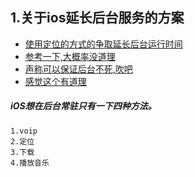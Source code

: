 ## 1.关于ios延长后台服务的方案

- [使用定位的方式的争取延长后台运行时间](https://blog.csdn.net/myuantao3286286/article/details/52450206) 
- [参考一下,大概率没道理](http://mobile.51cto.com/hot-496187.htm) 
- [声称可以保证后台不死,吹吧](https://blog.csdn.net/u012131827/article/details/52037179)
- [感觉这个有道理](https://www.aliyun.com/jiaocheng/351141.html)

##### iOS想在后台常驻只有一下四种方法。

```
1.voip
2.定位
3.下载
4.播放音乐 
```